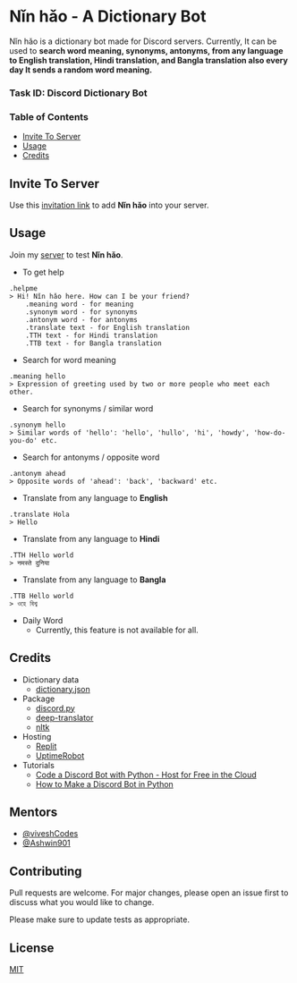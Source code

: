 # Nǐn hǎo - A Dictionary Bot

Nǐn hǎo is a dictionary bot made for Discord servers. Currently, It can be used to **search word meaning, synonyms, antonyms, from any language to English translation, Hindi translation, and Bangla translation also every day It sends a random word meaning.**

### Task ID: Discord Dictionary Bot

### Table of Contents
* [Invite To Server](#invite-to-server)
* [Usage](#usage)
* [Credits](#credits)

## Invite To Server

Use this [invitation link](https://discord.com/oauth2/authorize?client_id=910604655715823646&permissions=274877986816&scope=bot) to add **Nǐn hǎo** into your server.

## Usage
Join my [server]((https://discord.gg/5h9tpFcBzw)) to test **Nǐn hǎo**. 
* To get help
```
.helpme
> Hi! Nǐn hǎo here. How can I be your friend?
    .meaning word - for meaning
    .synonym word - for synonyms
    .antonym word - for antonyms
    .translate text - for English translation
    .TTH text - for Hindi translation
    .TTB text - for Bangla translation
```

* Search for word meaning
```
.meaning hello
> Expression of greeting used by two or more people who meet each other.
```

* Search for synonyms / similar word
```
.synonym hello
> Similar words of 'hello': 'hello', 'hullo', 'hi', 'howdy', 'how-do-you-do' etc.
```

* Search for antonyms / opposite word
```
.antonym ahead
> Opposite words of 'ahead': 'back', 'backward' etc.
```

* Translate from any language to **English**
```
.translate Hola
> Hello
```

* Translate from any language to **Hindi**
```
.TTH Hello world
> नमस्ते दुनिया
```

* Translate from any language to **Bangla**
```
.TTB Hello world
> ওহে বিশ্ব 
```
* Daily Word
    * Currently, this feature is not available for all.

## Credits
* Dictionary data
    - [dictionary.json](https://gist.github.com/jupiterdv/31da602ffffe2697292164456b2e2558)
* Package
    - [discord.py](https://discordpy.readthedocs.io/en/stable/)
    - [deep-translator](https://github.com/nidhaloff/deep-translator)
    - [nltk](https://www.nltk.org/)
* Hosting 
    - [Replit](https://replit.com)
    - [UptimeRobot](https://uptimerobot.com)
* Tutorials
    - [Code a Discord Bot with Python - Host for Free in the Cloud](https://youtu.be/SPTfmiYiuok)
    - [How to Make a Discord Bot in Python](https://realpython.com/how-to-make-a-discord-bot-python/)

## Mentors
* [@viveshCodes](https://github.com/viveshCodes)
* [@Ashwin901](https://github.com/Ashwin901)


## Contributing
Pull requests are welcome. For major changes, please open an issue first to discuss what you would like to change.

Please make sure to update tests as appropriate.

## License
[MIT](https://choosealicense.com/licenses/mit/)